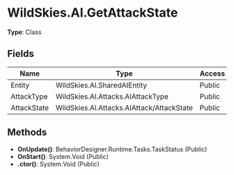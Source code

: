 ﻿# WildSkies.AI.GetAttackState

**Type**: Class

## Fields

| Name | Type | Access |
|------|------|--------|
| Entity | WildSkies.AI.SharedAIEntity | Public |
| AttackType | WildSkies.AI.Attacks.AIAttackType | Public |
| AttackState | WildSkies.AI.Attacks.AIAttack/AttackState | Public |

## Methods

- **OnUpdate()**: BehaviorDesigner.Runtime.Tasks.TaskStatus (Public)
- **OnStart()**: System.Void (Public)
- **.ctor()**: System.Void (Public)

